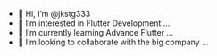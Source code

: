 - 👋 Hi, I’m @jkstg333
- 👀 I’m interested in Flutter Development ...
- 🌱 I’m currently learning Advance Flutter ...
- 💞️ I’m looking to collaborate with the big company ...

<!---
jkstg333/jkstg333 is a ✨ special ✨ repository because its `README.md` (this file) appears on your GitHub profile.
You can click the Preview link to take a look at your changes.
--->
